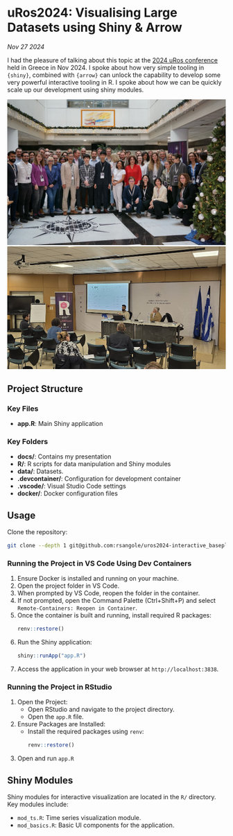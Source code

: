 # uRos2024: Visualising Large Datasets using Shiny & Arrow

_Nov 27 2024_

I had the pleasure of talking about this topic at the [2024 uRos conference](https://r-project.ro/conference2024-live.html) held in Greece in Nov 2024. I spoke about how very simple tooling in `{shiny}`, combined with `{arrow}` can unlock the capability to develop some very powerful interactive tooling in R. I spoke about how we can be quickly scale up our development using shiny modules.

![I1](./images/uros2024_2.png)
![I1](./images/uros2024_1.png)

## Project Structure

### Key Files

- **app.R**: Main Shiny application

### Key Folders
- **docs/**: Contains my presentation
- **R/**: R scripts for data manipulation and Shiny modules
- **data/**: Datasets.
- **.devcontainer/**: Configuration for development container
- **.vscode/**: Visual Studio Code settings
- **docker/**: Docker configuration files

## Usage

Clone the repository:

```sh
git clone --depth 1 git@github.com:rsangole/uros2024-interactive_baseplots.git
```

### Running the Project in VS Code Using Dev Containers
1. Ensure Docker is installed and running on your machine.
1. Open the project folder in VS Code.
1. When prompted by VS Code, reopen the folder in the container.
1. If not prompted, open the Command Palette (Ctrl+Shift+P) and select `Remote-Containers: Reopen in Container`.
1. Once the container is built and running, install required R packages:
    ```R
    renv::restore()
    ```
1. Run the Shiny application:
    ```r
    shiny::runApp("app.R")
   ```
1. Access the application in your web browser at `http://localhost:3838`.

### Running the Project in RStudio

1. Open the Project:
    - Open RStudio and navigate to the project directory.
    - Open the `app.R` file.
2. Ensure Packages are Installed:
    - Install the required packages using `renv`:
      ```r
      renv::restore()
      ```
3. Open and run `app.R`

## Shiny Modules

Shiny modules for interactive visualization are located in the `R/` directory. Key modules include:

- `mod_ts.R`: Time series visualization module.
- `mod_basics.R`: Basic UI components for the application.